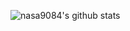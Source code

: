![nasa9084's github stats](https://github-readme-stats.vercel.app/api?username=nasa9084&count_private=true&show_icons=true)
